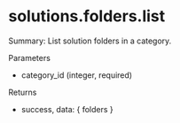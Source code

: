 # solutions.folders.list

Summary: List solution folders in a category.

Parameters
- category_id (integer, required)

Returns
- success, data: { folders }
